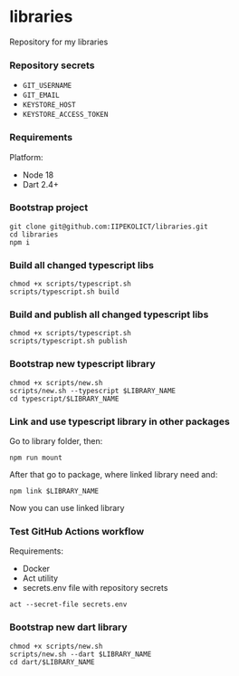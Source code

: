 # libraries
Repository for my libraries

### Repository secrets

- `GIT_USERNAME`
- `GIT_EMAIL`
- `KEYSTORE_HOST`
- `KEYSTORE_ACCESS_TOKEN`

### Requirements

Platform:

- Node 18
- Dart 2.4+

### Bootstrap project

```shell
git clone git@github.com:IIPEKOLICT/libraries.git
cd libraries
npm i
```

### Build all changed typescript libs

```shell
chmod +x scripts/typescript.sh
scripts/typescript.sh build
```

### Build and publish all changed typescript libs

```shell
chmod +x scripts/typescript.sh
scripts/typescript.sh publish
```

### Bootstrap new typescript library

```shell
chmod +x scripts/new.sh
scripts/new.sh --typescript $LIBRARY_NAME
cd typescript/$LIBRARY_NAME
```

### Link and use typescript library in other packages

Go to library folder, then:

```shell
npm run mount
```

After that go to package, where linked library need and:

```shell
npm link $LIBRARY_NAME
```

Now you can use linked library

### Test GitHub Actions workflow

Requirements:
- Docker
- Act utility
- secrets.env file with repository secrets

```shell
act --secret-file secrets.env
```

### Bootstrap new dart library

```shell
chmod +x scripts/new.sh
scripts/new.sh --dart $LIBRARY_NAME
cd dart/$LIBRARY_NAME
```
